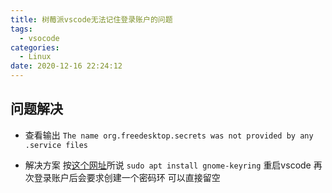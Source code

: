 ```yaml
---
title: 树莓派vscode无法记住登录账户的问题
tags:
  - vsocode
categories:
  - Linux
date: 2020-12-16 22:24:12
---
```



## 问题解决

* 查看输出
`The name org.freedesktop.secrets was not provided by any .service files`

* 解决方案
按[这个网址](https://github.com/microsoft/vscode/issues/92972#issuecomment-625751232)所说
`sudo apt install gnome-keyring`
重启vscode 再次登录账户后会要求创建一个密码环 可以直接留空

